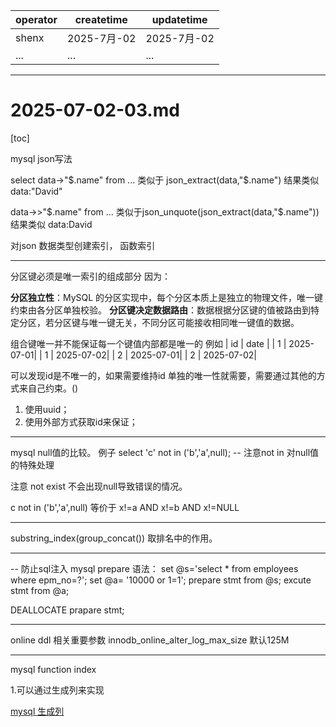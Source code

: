 | operator | createtime | updatetime |
| ---- | ---- | ---- |
| shenx | 2025-7月-02 | 2025-7月-02  |
| ... | ... | ... |
---
# 2025-07-02-03.md

[toc]

mysql json写法

select data->"$.name" from ...
类似于
json_extract(data,"$.name")
结果类似
data:"David"

data->>"$.name" from ...
类似于json_unquote(json_extract(data,"$.name"))
结果类似
data:David

对json 数据类型创建索引，
函数索引


-----------------
分区键必须是唯一索引的组成部分
因为：

**分区独立性**：MySQL 的分区实现中，每个分区本质上是独立的物理文件，唯一键约束由各分区单独校验。
**分区键决定数据路由**：数据根据分区键的值被路由到特定分区，若分区键与唯一键无关，不同分区可能接收相同唯一键值的数据。


组合键唯一并不能保证每一个键值内部都是唯一的
例如 
| id | date |
| 1 | 2025-07-01|
| 1 | 2025-07-02|
| 2 | 2025-07-01|
| 2 | 2025-07-02|

可以发现id是不唯一的，如果需要维持id 单独的唯一性就需要，需要通过其他的方式来自己约束。()

1. 使用uuid；
2. 使用外部方式获取id来保证；
----------------

mysql null值的比较。
例子 select 'c' not in ('b','a',null); -- 注意not in  对null值的特殊处理

注意 not exist 不会出现null导致错误的情况。 

c not in ('b','a',null) 等价于 x!=a AND x!=b AND x!=NULL	

-------------------

substring_index(group_concat()) 取排名中的作用。


------------
-- 防止sql注入
mysql prepare 语法：
set @s='select * from employees where epm_no=?';
set @a= '10000 or 1=1';
prepare stmt from @s;
excute stmt from @a; 

DEALLOCATE prapare stmt;

----------------


online ddl 
相关重要参数
innodb_online_alter_log_max_size 默认125M

----------------
mysql function index

1.可以通过生成列来实现

[mysql 生成列](<../mysql/mysql 杂谈/mysql 生成列.md>)